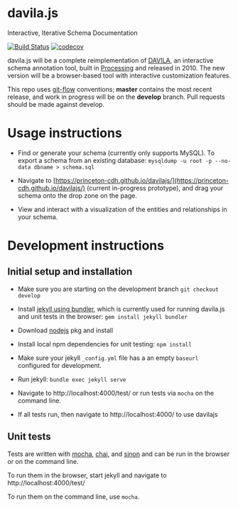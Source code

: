 # davila.js

Interactive, Iterative Schema Documentation

[![Build Status](https://travis-ci.org/Princeton-CDH/davilajs.svg?branch=main)](https://travis-ci.org/Princeton-CDH/davilajs)
[![codecov](https://codecov.io/gh/Princeton-CDH/davilajs/branch/master/graph/badge.svg)](https://codecov.io/gh/Princeton-CDH/davilajs)

davila.js will be a complete reimplementation of [DAVILA](https://github.com/jabauer/DAVILA/), an interactive schema annotation tool, built in [Processing](https://processing.org/) and released in 2010.  The new version will be a browser-based tool with interactive customization features.

This repo uses [git-flow](https://github.com/nvie/gitflow) conventions; **master**
contains the most recent release, and work in progress will be on the **develop** branch.
Pull requests should be made against develop.

# Usage instructions

* Find or generate your schema (currently only supports MySQL).  To export
  a schema from an existing database: `mysqldump -u root -p --no-data dbname > schema.sql`

* Navigate to [https://princeton-cdh.github.io/davilajs/](https://princeton-cdh.github.io/davilajs/)
  (current in-progress prototype), and drag your schema onto the drop zone on the page.

* View and interact with a visualization of the entities and relationships
  in your schema.


# Development instructions

## Initial setup and installation

* Make sure you are starting on the development branch `git checkout develop`

* Install [jekyll using bundler](https://jekyllrb.com/docs/quickstart/), which is currently
used for running davila.js and unit tests in the browser: `gem install jekyll bundler`

* Download [nodejs](https://nodejs.org/en/download/) pkg and install

* Install local npm dependencies for unit testing: `npm install`

* Make sure your jekyll `_config.yml` file has a an empty `baseurl`
  configured for development.

* Run jekyll: `bundle exec jekyll serve`

* Navigate to http://localhost:4000/test/ or run tests via `mocha` on
  the command line.

* If all tests run, then navigate to http://localhost:4000/ to use davilajs

## Unit tests

Tests are written with [mocha](https://mochajs.org/), [chai](http://www.chaijs.com/),
and [sinon](http://sinonjs.org/) and can be run in the browser or on the command line.

To run them in the browser, start jekyll and navigate to
http://localhost:4000/test/

To run them on the command line, use `mocha`.






